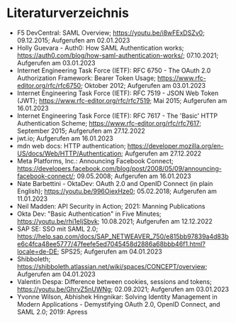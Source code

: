 # Literaturverzeichnis

- F5 DevCentral: SAML Overview; https://youtu.be/i8wFExDSZv0; 09.12.2015; Aufgerufen am 02.01.2023
- Holly Guevara - Auth0: How SAML Authentication works; https://auth0.com/blog/how-saml-authentication-works/; 07.10.2021; Aufgerufen am 03.01.2023
- Internet Engineering Task Force (IETF): RFC 6750 - The OAuth 2.0 Authorization Framework: Bearer Token Usage; https://www.rfc-editor.org/rfc/rfc6750; Oktober 2012; Aufgerufen am 03.01.2023
- Internet Engineering Task Force (IETF): RFC 7519 - JSON Web Token (JWT); https://www.rfc-editor.org/rfc/rfc7519; Mai 2015; Aufgerufen am 16.01.2023
- Internet Engineering Task Force (IETF): RFC 7617 - The 'Basic' HTTP Authentication Scheme; https://www.rfc-editor.org/rfc/rfc7617; September 2015; Aufgerufen am 27.12.2022
- jwt.io; Aufgerufen am 16.01.2023
- mdn web docs: HTTP authentication; https://developer.mozilla.org/en-US/docs/Web/HTTP/Authentication; Aufgerufen am 27.12.2022
- Meta Platforms, Inc.: Announcing Facebook Connect; https://developers.facebook.com/blog/post/2008/05/09/announcing-facebook-connect/; 09.05.2008; Aufgerufen am 16.01.2023
- Nate Barbettini - OktaDev: OAuth 2.0 and OpenID Connect (in plain English); https://youtu.be/996OiexHze0; 05.02.2018; Aufgerufen am 11.01.2023
- Neil Madden: API Security in Action; 2021: Manning Publications
- Okta Dev: "Basic Authentication" in Five Minutes; https://youtu.be/rhi1eIjSbvk; 10.08.2021; Aufgerufen am 12.12.2022
- SAP SE: SSO mit SAML 2.0; https://help.sap.com/docs/SAP_NETWEAVER_750/e815bb97839a4d83be6c4fca48ee5777/47feefe5ed7045458d2886a68bbb46f1.html?locale=de-DE; SPS25; Aufgerufen am 04.01.2023
- Shibboleth; https://shibboleth.atlassian.net/wiki/spaces/CONCEPT/overview; Aufgerufen am 04.01.2023
- Valentin Despa: Difference between cookies, sessions and tokens; https://youtu.be/GhrvZ5nUWNg; 02.09.2021; Aufgerufen am 03.01.2023
- Yvonne Wilson, Abhishek Hingnikar: Solving Identity Management in Modern Applications - Demystifying OAuth 2.0, OpenID Connect, and SAML 2.0; 2019: Apress